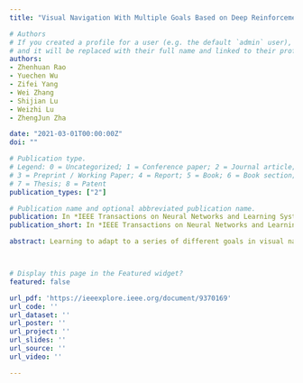 ```yaml
---
title: "Visual Navigation With Multiple Goals Based on Deep Reinforcement Learning"

# Authors
# If you created a profile for a user (e.g. the default `admin` user), write the username (folder name) here 
# and it will be replaced with their full name and linked to their profile.
authors:
- Zhenhuan Rao
- Yuechen Wu
- Zifei Yang
- Wei Zhang
- Shijian Lu
- Weizhi Lu
- ZhengJun Zha

date: "2021-03-01T00:00:00Z"
doi: ""

# Publication type.
# Legend: 0 = Uncategorized; 1 = Conference paper; 2 = Journal article;
# 3 = Preprint / Working Paper; 4 = Report; 5 = Book; 6 = Book section;
# 7 = Thesis; 8 = Patent
publication_types: ["2"]

# Publication name and optional abbreviated publication name.
publication: In *IEEE Transactions on Neural Networks and Learning Systems* (**TNNLS**), 2021
publication_short: In *IEEE Transactions on Neural Networks and Learning Systems* (**TNNLS**), 2021

abstract: Learning to adapt to a series of different goals in visual navigation is challenging. In this work, we present a model-embedded actor-critic architecture for the multigoal visual navigation task. To enhance the task cooperation in multigoal learning, we introduce two new designs to the reinforcement learning scheme':' inverse dynamics model (InvDM) and multigoal colearning (MgCl). Specifically, InvDM is proposed to capture the navigation-relevant association between state and goal and provide additional training signals to relieve the sparse reward issue. MgCl aims at improving the sample efficiency and supports the agent to learn from unintentional positive experiences. Besides, to further improve the scene generalization capability of the agent, we present an enhanced navigation model that consists of two self-supervised auxiliary task modules. The first module, which is named path closed-loop detection, helps to understand whether the state has been experienced. The second one, namely the state-target matching module, tries to figure out the difference between state and goal. Extensive results on the interactive platform AI2-THOR demonstrate that the agent trained with the proposed method converges faster than state-of-the-art methods while owning good generalization capability. The video demonstration is available at https://vsislab.github.io/mgvn.



# Display this page in the Featured widget?
featured: false

url_pdf: 'https://ieeexplore.ieee.org/document/9370169'
url_code: ''
url_dataset: ''
url_poster: ''
url_project: ''
url_slides: ''
url_source: ''
url_video: ''

---
```

